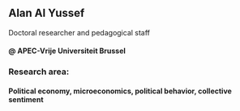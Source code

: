 
## Alan Al Yussef
Doctoral researcher and pedagogical staff 
#### @ APEC-Vrije Universiteit Brussel
### Research area:
#### Political economy, microeconomics, political behavior, collective sentiment  


